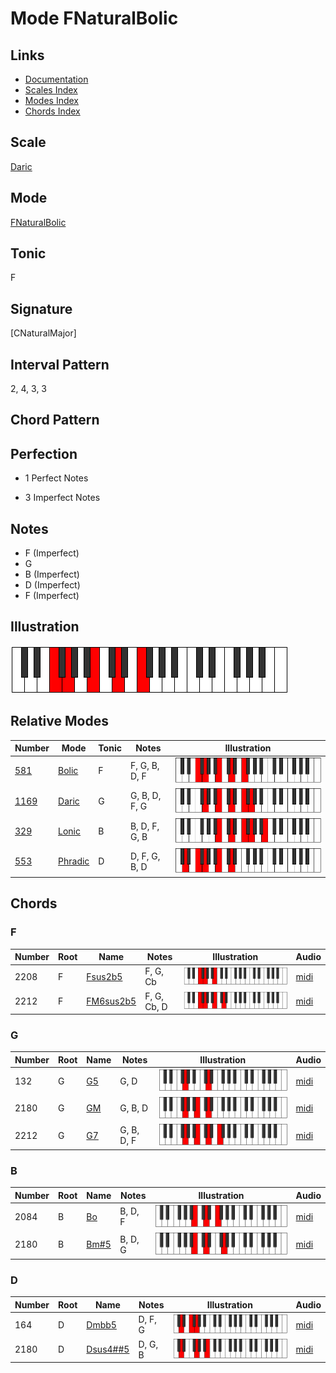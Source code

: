 # Mode FNaturalBolic

## Links

- [Documentation](index.md)
- [Scales Index](Scales.md)
- [Modes Index](Modes.md)
- [Chords Index](Chords.md)

## Scale

[Daric](ScaleDaric.md)

## Mode

[FNaturalBolic](ModeFNaturalBolic.md)

## Tonic

F

## Signature

[CNaturalMajor]

## Interval Pattern

2, 4, 3, 3

## Chord Pattern



## Perfection

 - 1 Perfect Notes

 - 3 Imperfect Notes

## Notes

- F (Imperfect)
- G
- B (Imperfect)
- D (Imperfect)
- F (Imperfect)

## Illustration

![FNaturalBolic](ModeFNaturalBolic.png)

## Relative Modes

| Number | Mode | Tonic | Notes | Illustration |
|--------|------|-------|-------|--------------|
| [581](https://ianring.com/musictheory/scales/581) | [Bolic](ModeBolic.md) | F | F, G, B, D, F | ![FNaturalBolic](ModeFNaturalBolic.png) |
| [1169](https://ianring.com/musictheory/scales/1169) | [Daric](ModeDaric.md) | G | G, B, D, F, G | ![GNaturalDaric](ModeGNaturalDaric.png) |
| [329](https://ianring.com/musictheory/scales/329) | [Lonic](ModeLonic.md) | B | B, D, F, G, B | ![BNaturalLonic](ModeBNaturalLonic.png) |
| [553](https://ianring.com/musictheory/scales/553) | [Phradic](ModePhradic.md) | D | D, F, G, B, D | ![DNaturalPhradic](ModeDNaturalPhradic.png) |

## Chords

### F

| Number | Root | Name | Notes | Illustration | Audio |
|--------|------|------|-------|--------------|-------|
| 2208 | F | [Fsus2b5](ChordFNaturalSuspendedSecondFlatFifth.md) | F, G, Cb | ![Fsus2b5](ChordFNaturalSuspendedSecondFlatFifthRootPosition.png) | [midi](ChordFNaturalSuspendedSecondFlatFifthRootPosition.mid) |
| 2212 | F | [FM6sus2b5](ChordFNaturalMajorSixthSuspendedSecondFlatFifth.md) | F, G, Cb, D | ![FM6sus2b5](ChordFNaturalMajorSixthSuspendedSecondFlatFifthRootPosition.png) | [midi](ChordFNaturalMajorSixthSuspendedSecondFlatFifthRootPosition.mid) |

### G

| Number | Root | Name | Notes | Illustration | Audio |
|--------|------|------|-------|--------------|-------|
| 132 | G | [G5](ChordGNaturalPowerChord.md) | G, D | ![G5](ChordGNaturalPowerChordRootPosition.png) | [midi](ChordGNaturalPowerChordRootPosition.mid) |
| 2180 | G | [GM](ChordGNaturalMajor.md) | G, B, D | ![GM](ChordGNaturalMajorRootPosition.png) | [midi](ChordGNaturalMajorRootPosition.mid) |
| 2212 | G | [G7](ChordGNaturalDominantSeventh.md) | G, B, D, F | ![G7](ChordGNaturalDominantSeventhRootPosition.png) | [midi](ChordGNaturalDominantSeventhRootPosition.mid) |

### B

| Number | Root | Name | Notes | Illustration | Audio |
|--------|------|------|-------|--------------|-------|
| 2084 | B | [Bo](ChordBNaturalDiminished.md) | B, D, F | ![Bo](ChordBNaturalDiminishedRootPosition.png) | [midi](ChordBNaturalDiminishedRootPosition.mid) |
| 2180 | B | [Bm#5](ChordBNaturalMinorSharpFifth.md) | B, D, G | ![Bm#5](ChordBNaturalMinorSharpFifthRootPosition.png) | [midi](ChordBNaturalMinorSharpFifthRootPosition.mid) |

### D

| Number | Root | Name | Notes | Illustration | Audio |
|--------|------|------|-------|--------------|-------|
| 164 | D | [Dmbb5](ChordDNaturalMinorDoubleFlatFifth.md) | D, F, G | ![Dmbb5](ChordDNaturalMinorDoubleFlatFifthRootPosition.png) | [midi](ChordDNaturalMinorDoubleFlatFifthRootPosition.mid) |
| 2180 | D | [Dsus4##5](ChordDNaturalSuspendedFourthDoubleSharpFifth.md) | D, G, B | ![Dsus4##5](ChordDNaturalSuspendedFourthDoubleSharpFifthRootPosition.png) | [midi](ChordDNaturalSuspendedFourthDoubleSharpFifthRootPosition.mid) |

